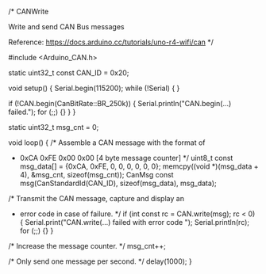 /*
  CANWrite

  Write and send CAN Bus messages

  Reference: https://docs.arduino.cc/tutorials/uno-r4-wifi/can
*/

#include <Arduino_CAN.h>

static uint32_t const CAN_ID = 0x20;

void setup() {
  Serial.begin(115200);
  while (!Serial) { }

  if (!CAN.begin(CanBitRate::BR_250k)) {
    Serial.println("CAN.begin(...) failed.");
    for (;;) {}
  }
}

static uint32_t msg_cnt = 0;

void loop() {
  /* Assemble a CAN message with the format of
   * 0xCA 0xFE 0x00 0x00 [4 byte message counter]
   */
  uint8_t const msg_data[] = {0xCA, 0xFE, 0, 0, 0, 0, 0, 0};
  memcpy((void *)(msg_data + 4), &msg_cnt, sizeof(msg_cnt));
  CanMsg const msg(CanStandardId(CAN_ID), sizeof(msg_data), msg_data);

  /* Transmit the CAN message, capture and display an
   * error code in case of failure.
   */
  if (int const rc = CAN.write(msg); rc < 0) {
    Serial.print("CAN.write(...) failed with error code ");
    Serial.println(rc);
    for (;;) {}
  }

  /* Increase the message counter. */
  msg_cnt++;

  /* Only send one message per second. */
  delay(1000);
}

